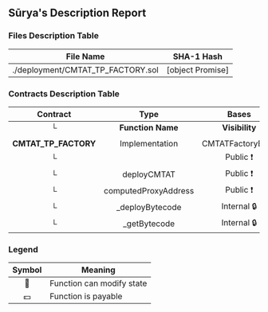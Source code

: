 ## Sūrya's Description Report

### Files Description Table


|  File Name  |  SHA-1 Hash  |
|-------------|--------------|
| ./deployment/CMTAT_TP_FACTORY.sol | [object Promise] |


### Contracts Description Table


|  Contract  |         Type        |       Bases      |                  |                 |
|:----------:|:-------------------:|:----------------:|:----------------:|:---------------:|
|     └      |  **Function Name**  |  **Visibility**  |  **Mutability**  |  **Modifiers**  |
||||||
| **CMTAT_TP_FACTORY** | Implementation | CMTATFactoryBase |||
| └ | <Constructor> | Public ❗️ | 🛑  | CMTATFactoryBase |
| └ | deployCMTAT | Public ❗️ | 🛑  | onlyRole |
| └ | computedProxyAddress | Public ❗️ |   |NO❗️ |
| └ | _deployBytecode | Internal 🔒 | 🛑  | |
| └ | _getBytecode | Internal 🔒 |   | |


### Legend

|  Symbol  |  Meaning  |
|:--------:|-----------|
|    🛑    | Function can modify state |
|    💵    | Function is payable |
